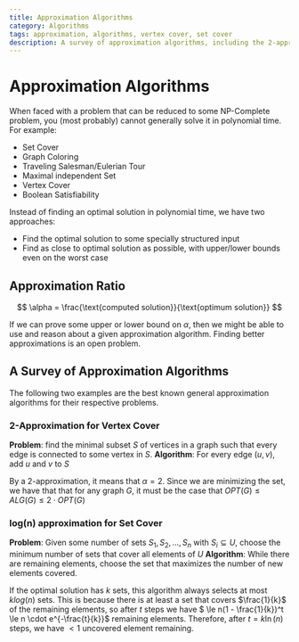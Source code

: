 ```yaml
---
title: Approximation Algorithms
category: Algorithms
tags: approximation, algorithms, vertex cover, set cover
description: A survey of approximation algorithms, including the 2-approximation for vertex cover and the log(n) approximation for set cover.
---
```


# Approximation Algorithms

When faced with a problem that can be reduced to some NP-Complete problem, you (most probably) cannot generally solve it in polynomial time. For example:

- Set Cover
- Graph Coloring
- Traveling Salesman/Eulerian Tour
- Maximal independent Set
- Vertex Cover
- Boolean Satisfiability

Instead of finding an optimal solution in polynomial time, we have two approaches:

- Find the optimal solution to some specially structured input
- Find as close to optimal solution as possible, with upper/lower bounds even on the worst case

## Approximation Ratio

$$
\alpha = \frac{\text{computed solution}}{\text{optimum solution}}
$$

If we can prove some upper or lower bound on $\alpha$, then we might be able to use and reason about a given approximation algorithm. Finding better approximations is an open problem.

## A Survey of Approximation Algorithms

The following two examples are the best known general approximation algorithms for their respective problems.

### 2-Approximation for Vertex Cover

**Problem**: find the minimal subset $S$ of vertices in a graph such that every edge is connected to some vertex in $S$.
**Algorithm**: For every edge $(u, v)$, add $u$ and $v$ to $S$

By a 2-approximation, it means that $\alpha = 2$. Since we are minimizing the set, we have that that for any graph $G$, it must be the case that $OPT(G) \le ALG(G) \le 2 \cdot OPT(G)$

### log(n) approximation for Set Cover

**Problem**: Given some number of sets $S_1, S_2, \ldots, S_n$ with $S_i \subseteq U$, choose the minimum number of sets that cover all elements of $U$
**Algorithm**: While there are remaining elements, choose the set that maximizes the number of new elements covered.

If the optimal solution has $k$ sets, this algorithm always selects at most $k log(n)$ sets. This is because there is at least a set that covers $\frac{1}{k}$ of the remaining elements, so after $t$ steps we have $ \le n(1 - \frac{1}{k})^t \le n \cdot e^{-\frac{t}{k}}$ remaining elements. Therefore, after $t = k\ln(n)$ steps, we have $< 1$ uncovered element remaining.